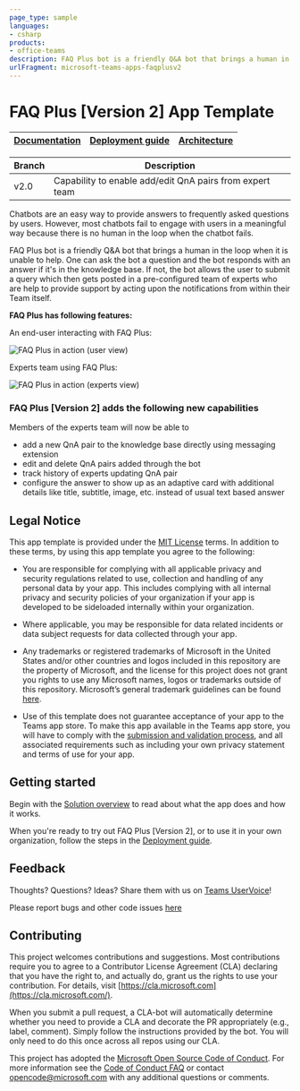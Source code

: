 ```yaml
---
page_type: sample
languages:
- csharp
products:
- office-teams
description: FAQ Plus bot is a friendly Q&A bot that brings a human in the loop when it is unable to help with an answer from the knowledge base.
urlFragment: microsoft-teams-apps-faqplusv2
---
```

#  FAQ Plus [Version 2] App Template

| [Documentation](https://github.com/OfficeDev/microsoft-teams-apps-faqplusv2/wiki/Home) | [Deployment guide](https://github.com/OfficeDev/microsoft-teams-apps-faqplusv2/wiki/Deployment-Guide) | [Architecture](https://github.com/OfficeDev/microsoft-teams-apps-faqplusv2/wiki/Solution-Overview) |
| ---- | ---- | ---- |

| Branch | Description |
| ---- | ---- |
| v2.0 | Capability to enable add/edit QnA pairs from expert team |

Chatbots are an easy way to provide answers to frequently asked questions by users. However, most chatbots fail to engage with users in a meaningful way because there is no human in the loop when the chatbot fails.  

FAQ Plus bot is a friendly Q&A bot that brings a human in the loop when it is unable to help. One can ask the bot a question and the bot responds with an answer if it's in the knowledge base. If not, the bot allows the user to submit a query which then gets posted in a pre-configured team of experts who are help to provide support by acting upon the notifications from within their Team itself. 

**FAQ Plus has following features:**

An end-user interacting with FAQ Plus:

![FAQ Plus in action (user view)](https://github.com/OfficeDev/microsoft-teams-apps-faqplusv2/wiki/Images/FAQPlusEndUser.gif)

Experts team using FAQ Plus:

![FAQ Plus in action (experts view)](https://github.com/OfficeDev/microsoft-teams-apps-faqplusv2/wiki/Images/FAQPlusExperts.gif)


### FAQ Plus [Version 2] adds the following new capabilities

Members of the experts team will now be able to
- add a new QnA pair to the knowledge base directly using messaging extension
- edit and delete QnA pairs added through the bot
- track history of experts updating QnA pair
- configure the answer to show up as an adaptive card with additional details like title, subtitle, image, etc. instead of usual text based answer

## Legal Notice
This app template is provided under the [MIT License](https://github.com/OfficeDev/microsoft-teams-apps-faqplusv2/blob/master/LICENSE) terms.  In addition to these terms, by using this app template you agree to the following:

-	You are responsible for complying with all applicable privacy and security regulations related to use, collection and handling of any personal data by your app.  This includes complying with all internal privacy and security policies of your organization if your app is developed to be sideloaded internally within your organization.

-	Where applicable, you may be responsible for data related incidents or data subject requests for data collected through your app.

-	Any trademarks or registered trademarks of Microsoft in the United States and/or other countries and logos included in this repository are the property of Microsoft, and the license for this project does not grant you rights to use any Microsoft names, logos or trademarks outside of this repository.  Microsoft’s general trademark guidelines can be found [here](https://www.microsoft.com/en-us/legal/intellectualproperty/trademarks/usage/general.aspx).

-	Use of this template does not guarantee acceptance of your app to the Teams app store.  To make this app available in the Teams app store, you will have to comply with the [submission and validation process](https://docs.microsoft.com/en-us/microsoftteams/platform/concepts/deploy-and-publish/appsource/publish), and all associated requirements such as including your own privacy statement and terms of use for your app.


## Getting started

Begin with the [Solution overview](https://github.com/OfficeDev/microsoft-teams-apps-faqplusv2/wiki/Solution-overview) to read about what the app does and how it works.

When you're ready to try out FAQ Plus [Version 2], or to use it in your own organization, follow the steps in the [Deployment guide](https://github.com/OfficeDev/microsoft-teams-apps-faqplusv2/wiki/DeployementGuide).

## Feedback

Thoughts? Questions? Ideas? Share them with us on [Teams UserVoice](https://microsoftteams.uservoice.com/forums/555103-public)!

Please report bugs and other code issues [here](https://github.com/OfficeDev/microsoft-teams-apps-faqplusv2/issues/new)

## Contributing

This project welcomes contributions and suggestions. Most contributions require you to agree to a Contributor License Agreement (CLA) declaring that you have the right to, and actually do, grant us the rights to use your contribution. For details, visit [https://cla.microsoft.com](https://cla.microsoft.com/).

When you submit a pull request, a CLA-bot will automatically determine whether you need to provide a CLA and decorate the PR appropriately (e.g., label, comment). Simply follow the instructions provided by the bot. You will only need to do this once across all repos using our CLA.

This project has adopted the [Microsoft Open Source Code of Conduct](https://opensource.microsoft.com/codeofconduct/). For more information see the [Code of Conduct FAQ](https://opensource.microsoft.com/codeofconduct/FAQ/) or contact [opencode@microsoft.com](mailto:opencode@microsoft.com) with any additional questions or comments.
